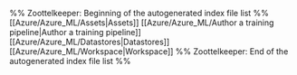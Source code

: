%% Zoottelkeeper: Beginning of the autogenerated index file list  %%
 [[Azure/Azure_ML/Assets|Assets]]
 [[Azure/Azure_ML/Author a training pipeline|Author a training pipeline]]
 [[Azure/Azure_ML/Datastores|Datastores]]
 [[Azure/Azure_ML/Workspace|Workspace]]
%% Zoottelkeeper: End of the autogenerated index file list  %%

